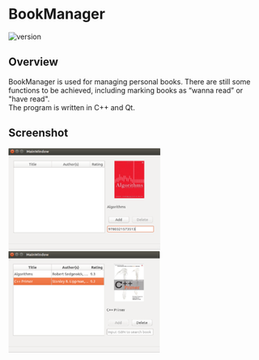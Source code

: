 # BookManager  
![version](https://img.shields.io/badge/version-0.1-brightgreen.svg)  
## Overview
BookManager is used for managing personal books. There are still some functions to be achieved, including marking books as “wanna read” or "have read".  
The program is written in C++ and Qt.  
## Screenshot
<img src=./docs/images/screenshot1.png height=200 /> <img src=./docs/images/screenshot2.png height=200 /> 
